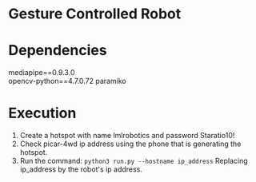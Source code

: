 # Gesture Controlled Robot

# Dependencies

mediapipe==0.9.3.0 \
opencv-python==4.7.0.72
paramiko

# Execution
1. Create a hotspot with name lmlrobotics and password Staratio10!
2. Check picar-4wd ip address using the phone that is generating the hotspot.
3. Run the command:
 `python3 run.py --hostname ip_address`
Replacing ip_address by the robot's ip address.


